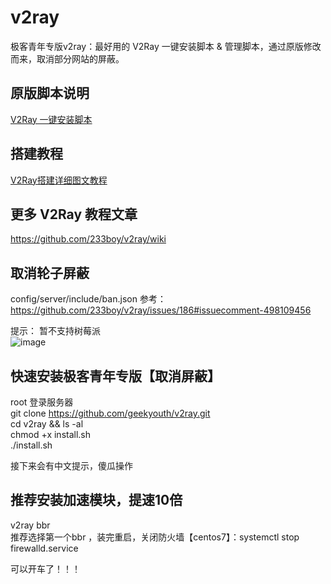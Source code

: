 # v2ray
极客青年专版v2ray：最好用的 V2Ray 一键安装脚本 &amp; 管理脚本，通过原版修改而来，取消部分网站的屏蔽。

## 原版脚本说明
[V2Ray 一键安装脚本](https://github.com/233boy/v2ray/wiki/V2Ray%E4%B8%80%E9%94%AE%E5%AE%89%E8%A3%85%E8%84%9A%E6%9C%AC)

## 搭建教程
[V2Ray搭建详细图文教程](https://github.com/233boy/v2ray/wiki/V2Ray%E6%90%AD%E5%BB%BA%E8%AF%A6%E7%BB%86%E5%9B%BE%E6%96%87%E6%95%99%E7%A8%8B)

## 更多 V2Ray 教程文章
https://github.com/233boy/v2ray/wiki

## 取消轮子屏蔽
config/server/include/ban.json
参考：<https://github.com/233boy/v2ray/issues/186#issuecomment-498109456>

提示：
暂不支持树莓派  
![image](https://user-images.githubusercontent.com/12899262/58779526-c6855d00-8608-11e9-8496-cf171e10867d.png)

## 快速安装极客青年专版【取消屏蔽】
root 登录服务器  
git clone https://github.com/geekyouth/v2ray.git  
cd v2ray && ls -al  
chmod +x install.sh  
./install.sh  

接下来会有中文提示，傻瓜操作  

## 推荐安装加速模块，提速10倍
v2ray bbr  
推荐选择第一个bbr ，装完重启，关闭防火墙【centos7】：systemctl stop firewalld.service  
  
可以开车了！！！  
